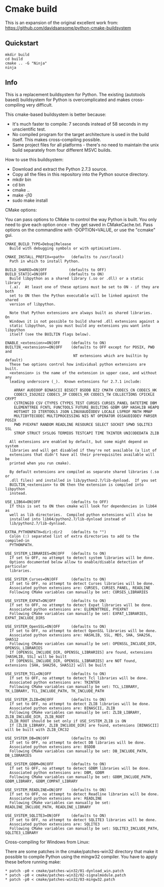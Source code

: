 # Cmake build

This is an expansion of the original excellent work from:
https://github.com/davidsansome/python-cmake-buildsystem

## Quickstart

    mkdir build
    cd build
    cmake .. -G "Ninja"
    ninja

## Info

This is a replacement buildsystem for Python.  The existing (autotools based)
buildsystem for Python is overcomplicated and makes cross-compiling very
difficult.

This cmake-based buildsystem is better because:

  * It's much faster to compile: 7 seconds instead of 58 seconds in my
    unscientific test.
  * No compiled program for the target architecture is used in the build
    itself.  This makes cross-compiling possible.
  * Same project files for all platforms - there's no need to maintain the
    unix build separately from four different MSVC builds.

How to use this buildsystem:

  * Download and extract the Python 2.7.3 source.
  * Copy all the files in this repository into the Python source directory.
  * mkdir bin
  * cd bin
  * cmake ..
  * make -j10
  * sudo make install

CMake options:

  You can pass options to CMake to control the way Python is built.  You only
  need to give each option once - they get saved in CMakeCache.txt.  Pass
  options on the commandline with -DOPTION=VALUE, or use the "ccmake" gui.

    CMAKE_BUILD_TYPE=Debug|Release
      Build with debugging symbols or with optimisations.

    CMAKE_INSTALL_PREFIX=<path>   (defaults to /usr/local)
      Path in which to install Python.

    BUILD_SHARED=ON|OFF          (defaults to OFF)
    BUILD_STATIC=ON|OFF          (defaults to ON)
      Build libpython as a shared library (.so or .dll) or a static library
      (.a).  At least one of these options must be set to ON - if they are both
      set to ON then the Python executable will be linked against the shared
      version of libpython.

      Note that Python extensions are always built as shared libraries.  On
      Windows it is not possible to build shared .dll extensions against a
      static libpython, so you must build any extensions you want into libpython
      itself (see the BUILTIN flags below).

    ENABLE_<extension>=ON|OFF     (defaults to ON)
    BUILTIN_<extension>=ON|OFF    (defaults to OFF except for POSIX, PWD and
                                   NT extensions which are builtin by default)
      These two options control how individual python extensions are built.
      <extension> is the name of the extension in upper case, and without any
      leading underscore (_).  Known extensions for 2.7.1 include:

        ARRAY AUDIOOP BINASCII BISECT BSDDB BZ2 CMATH CODECS_CN CODECS_HK
        CODECS_ISO2022 CODECS_JP CODECS_KR CODECS_TW COLLECTIONS CPICKLE CRYPT
        CSTRINGIO CSV CTYPES CTYPES_TEST CURSES CURSES_PANEL DATETIME DBM
        ELEMENTTREE FCNTL FUNCTOOLS FUTURE_BUILTINS GDBM GRP HASHLIB HEAPQ
        HOTSHOT IO ITERTOOLS JSON LINUXAUDIODEV LOCALE LSPROF MATH MMAP
        MULTIBYTECODEC MULTIPROCESSING NIS NT OPERATOR OSSAUDIODEV PARSER POSIX
        PWD PYEXPAT RANDOM READLINE RESOURCE SELECT SOCKET SPWD SQLITE3 SSL
        STROP STRUCT SYSLOG TERMIOS TESTCAPI TIME TKINTER UNICODEDATA ZLIB

      All extensions are enabled by default, but some might depend on system
      libraries and will get disabled if they're not available (a list of
      extensions that didn't have all their prerequisites available will be
      printed when you run cmake).

      By default extensions are compiled as separate shared libraries (.so or
      .dll files) and installed in lib/python2.7/lib-dynload.  If you set
      BUILTIN_<extension> to ON then the extension is compiled into libpython
      instead.

    USE_LIB64=ON|OFF              (defaults to OFF)
      If this is set to ON then cmake will look for dependencies in lib64 as
      well as lib directories.  Compiled python extensions will also be
      installed into lib64/python2.7/lib-dynload instead of
      lib/python2.7/lib-dynload.

    EXTRA_PYTHONPATH=dir1:dir2    (defaults to "")
      Colon (:) separated list of extra directories to add to the compiled-in
      PYTHONPATH.

    USE_SYSTEM_LIBRARIES=ON|OFF   (defaults to ON)
      If set to OFF, no attempt to detect system libraries will be done.
      Options documented below allow to enable/disable detection of particular
      libraries.

    USE_SYSTEM_Curses=ON|OFF      (defaults to ON)
      If set to OFF, no attempt to detect Curses libraries will be done.
      Associated python extensions are: CURSES, CURSES_PANEL, READLINE
      Following CMake variables can manually be set: CURSES_LIBRARIES

    USE_SYSTEM_EXPAT=ON|OFF       (defaults to ON)
      If set to OFF, no attempt to detect Expat libraries will be done.
      Associated python extensions are: ELEMENTTREE, PYEXPAT
      Following CMake variables can manually be set: EXPAT_LIBRARIES, EXPAT_INCLUDE_DIRS

    USE_SYSTEM_OpenSSL=ON|OFF     (defaults to ON)
      If set to OFF, no attempt to detect OpenSSL libraries will be done.
      Associated python extensions are: HASHLIB, SSL, MD5, SHA, SHA256, SHA512
      Following CMake variables can manually be set: OPENSSL_INCLUDE_DIR, OPENSSL_LIBRARIES
      If [OPENSSL_INCLUDE_DIR, OPENSSL_LIBRARIES] are found, extensions [HASHLIB, SSL] will be built
      If [OPENSSL_INCLUDE_DIR, OPENSSL_LIBRARIES] are NOT found, extensions [SHA, SHA256, SHA512] will be built

    USE_SYSTEM_TCL=ON|OFF         (defaults to ON)
      If set to OFF, no attempt to detect Tcl libraries will be done.
      Associated python extensions are: TKINTER
      Following CMake variables can manually be set: TCL_LIBRARY, TK_LIBRARY, TCL_INCLUDE_PATH, TK_INCLUDE_PATH

    USE_SYSTEM_ZLIB=ON|OFF        (defaults to ON)
      If set to OFF, no attempt to detect ZLIB libraries will be done.
      Associated python extensions are: BINASCII, ZLIB
      Following CMake variables can manually be set: ZLIB_LIBRARY, ZLIB_INCLUDE_DIR, ZLIB_ROOT
      ZLIB_ROOT should be set only if USE_SYSTEM_ZLIB is ON
      If [ZLIB_LIBRARY, ZLIB_INCLUDE_DIR] are found, extensions [BINASCII] will be built with ZLIB_CRC32

    USE_SYSTEM_DB=ON|OFF          (defaults to ON)
      If set to OFF, no attempt to detect DB libraries will be done.
      Associated python extensions are: BSDDB
      Following CMake variables can manually be set: DB_INCLUDE_PATH, DB_LIBRARIES

    USE_SYSTEM_GDBM=ON|OFF        (defaults to ON)
      If set to OFF, no attempt to detect GDBM libraries will be done.
      Associated python extensions are: DBM, GDBM
      Following CMake variables can manually be set: GDBM_INCLUDE_PATH, GDBM_LIBRARY, GDBM_COMPAT_LIBRARY

    USE_SYSTEM_READLINE=ON|OFF    (defaults to ON)
      If set to OFF, no attempt to detect Readline libraries will be done.
      Associated python extensions are: READLINE
      Following CMake variables can manually be set: READLINE_INCLUDE_PATH, READLINE_LIBRARY

    USE_SYSTEM_SQLITE3=ON|OFF     (defaults to ON)
      If set to OFF, no attempt to detect SQLITE3 libraries will be done.
      Associated python extensions are: SQLITE3
      Following CMake variables can manually be set: SQLITE3_INCLUDE_PATH, SQLITE3_LIBRARY

Cross-compiling for Windows from Linux:

  There are some patches in the cmake/patches-win32 directory that make it
  possible to compile Python using the mingw32 compiler.  You have to apply
  these before running make:

    * patch -p0 < cmake/patches-win32/01-dynload_win.patch
    * patch -p0 < cmake/patches-win32/02-signalmodule.patch
    * patch -p0 < cmake/patches-win32/03-mingw32.patch
